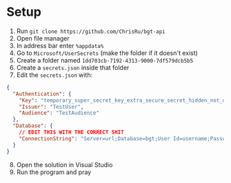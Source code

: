 # Setup

1. Run `git clone https://github.com/ChrisRu/bgt-api`
2. Open file manager
3. In address bar enter `%appdata%`
4. Go to `Microsoft/UserSecrets` (make the folder if it doesn't exist)
5. Create a folder named `1dd703cb-7192-4313-9000-7df579dcb5b5`
6. Create a `secrets.json` inside that folder
7. Edit the `secrets.json` with:
```json
{
  "Authentication": {
    "Key": "temporary_super_secret_key_extra_secure_secret_hidden_not_displayed",
    "Issuer": "TestUser",
    "Audience": "TestAudience"
  },
  "Database": {
    // EDIT THIS WITH THE CORRECT SHIT
    "ConnectionString": "Server=url;Database=bgt;User Id=username;Password=password;"
  }
}
```
8. Open the solution in Visual Studio
9. Run the program and pray